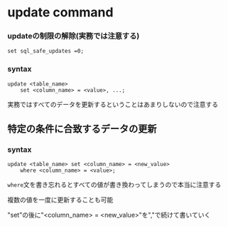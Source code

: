 # update command

### updateの制限の解除(実務では注意する)

```mysql
set sql_safe_updates =0;
```

### syntax

```mysql
update <table_name>
    set <column_name> = <value>, ...;
```

実務ではすべてのデータを更新するということはあまりしないので注意する

## 特定の条件に合致するデータの更新

### syntax

```mysql
update <table_name> set <column_name> = <new_value> 
    where <column_name> = <value>;
```

`where`文を書き忘れるとすべての値が書き換わってしまうので本当に注意する

複数の値を一度に更新することも可能

"set"の後に"<column_name> = <new_value>"を","で続けて書いていく


